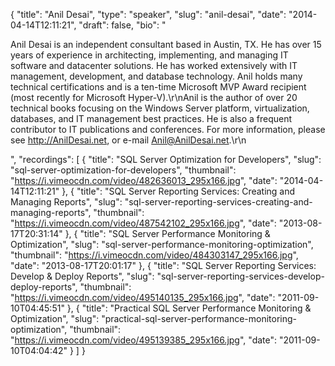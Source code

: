 {
  "title": "Anil Desai",
  "type": "speaker",
  "slug": "anil-desai",
  "date": "2014-04-14T12:11:21",
  "draft": false,
  "bio": "<p>Anil Desai is an independent consultant based in Austin, TX. He has over 15 years of experience in architecting, implementing, and managing IT software and datacenter solutions. He has worked extensively with IT management, development, and database technology. Anil holds many technical certifications and is a ten-time Microsoft MVP Award recipient (most recently for Microsoft Hyper-V).\r\nAnil is the author of over 20 technical books focusing on the Windows Server platform, virtualization, databases, and IT management best practices. He is also a frequent contributor to IT publications and conferences. For more information, please see http://AnilDesai.net, or e-mail Anil@AnilDesai.net.\r\n </p>",
  "recordings": [
    {
      "title": "SQL Server Optimization for Developers",
      "slug": "sql-server-optimization-for-developers",
      "thumbnail": "https://i.vimeocdn.com/video/482636013_295x166.jpg",
      "date": "2014-04-14T12:11:21"
    },
    {
      "title": "SQL Server Reporting Services: Creating and Managing Reports",
      "slug": "sql-server-reporting-services-creating-and-managing-reports",
      "thumbnail": "https://i.vimeocdn.com/video/487542102_295x166.jpg",
      "date": "2013-08-17T20:31:14"
    },
    {
      "title": "SQL Server Performance Monitoring & Optimization",
      "slug": "sql-server-performance-monitoring-optimization",
      "thumbnail": "https://i.vimeocdn.com/video/484303147_295x166.jpg",
      "date": "2013-08-17T20:01:17"
    },
    {
      "title": "SQL Server Reporting Services: Develop & Deploy Reports",
      "slug": "sql-server-reporting-services-develop-deploy-reports",
      "thumbnail": "https://i.vimeocdn.com/video/495140135_295x166.jpg",
      "date": "2011-09-10T04:45:51"
    },
    {
      "title": "Practical SQL Server Performance Monitoring & Optimization",
      "slug": "practical-sql-server-performance-monitoring-optimization",
      "thumbnail": "https://i.vimeocdn.com/video/495139385_295x166.jpg",
      "date": "2011-09-10T04:04:42"
    }
  ]
}